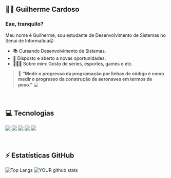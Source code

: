 
 ## 👨‍💻 Guilherme Cardoso

### Eae, tranquilo?
 Meu nome é Guilherme, sou estudante de Desenvolvimento de Sistemas no Senai de Informatica😜
 - 📚 Cursando Desenvolvimento de Sistemas.
 - 🧐 Disposto e aberto a novas oportunidades.
 - 🙋🏼‍♂️ Sobre mim: Gosto de series, esportes, games e etc.


> 🚀 **“Medir o progresso da programação por linhas de código é como medir o progresso da construção de aeronaves em termos de peso.”** 💻

<br>

##  💻 Tecnologias
<img src="https://img.shields.io/badge/C%23-239120?style=for-the-badge&logo=c-sharp&logoColor=white">  <img src="https://img.shields.io/badge/HTML5-E34F26?style=for-the-badge&logo=html5&logoColor=white">  <img src="https://img.shields.io/badge/CSS3-1572B6?style=for-the-badge&logo=css3&logoColor=white">  <img src="https://img.shields.io/badge/Git-F05032?style=for-the-badge&logo=git&logoColor=white">  <img src="https://img.shields.io/badge/Figma-F24E1E?style=for-the-badge&logo=figma&logoColor=white">

<br>

## ⚡ Estatísticas GitHub 
 ![Top Langs](https://github-readme-stats.vercel.app/api/top-langs/?username=Cardoso-Diniz&theme=radical&layout=compact)     ![YOUR github stats](https://github-readme-stats.vercel.app/api?username=Cardoso-Diniz&theme=radical&layout=compact)
